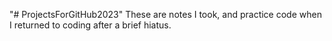 "# ProjectsForGitHub2023" 
These are notes I took, and practice code when I returned to coding after a brief hiatus. 
